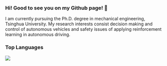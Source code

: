 ### Hi! Good to see you on my Github page! 👋
I am currently pursuing the Ph.D. degree in mechanical engineering, Tsinghua University. My research interests consist decision making and control of autonomous vehicles and safety issues of applying reinforcement learning in autonomous driving.

###   Top Languages

![](https://github-readme-stats.vercel.app/api/top-langs/?username=zhangyuh15&layout=compact&theme=dark)


